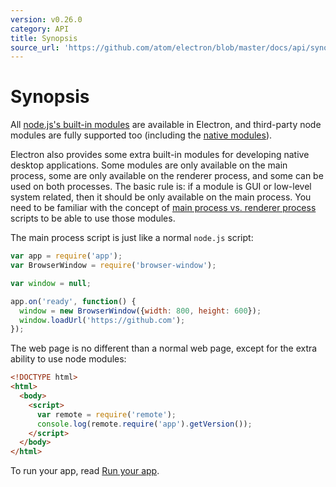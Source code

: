 ```yaml
---
version: v0.26.0
category: API
title: Synopsis
source_url: 'https://github.com/atom/electron/blob/master/docs/api/synopsis.md'
---
```


# Synopsis

All [node.js's built-in modules](http://nodejs.org/api/) are available in
Electron, and third-party node modules are fully supported too (including the
[native modules](../tutorial/using-native-node-modules.md)).

Electron also provides some extra built-in modules for developing native
desktop applications. Some modules are only available on the main process, some
are only available on the renderer process, and some can be used on both processes.
The basic rule is: if a module is GUI or low-level system related, then it should
be only available on the main process. You need to be familiar with the concept of
[main process vs. renderer process](../tutorial/quick-start.md#the-main-process)
scripts to be able to use those modules.

The main process script is just like a normal `node.js` script:

```javascript
var app = require('app');
var BrowserWindow = require('browser-window');

var window = null;

app.on('ready', function() {
  window = new BrowserWindow({width: 800, height: 600});
  window.loadUrl('https://github.com');
});
```

The web page is no different than a normal web page, except for the extra
ability to use node modules:

```html
<!DOCTYPE html>
<html>
  <body>
    <script>
      var remote = require('remote');
      console.log(remote.require('app').getVersion());
    </script>
  </body>
</html>
```

To run your app, read [Run your app](../tutorial/quick-start.md#run-your-app).
